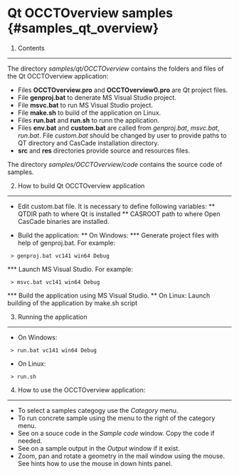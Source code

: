 Qt OCCTOverview samples {#samples_qt_overview}
==========

1. Contents 
-----------------------

The directory <i> samples/qt/OCCTOverview </i> contains the folders and files of the Qt OCCTOverview application:

* Files **OCCTOverview.pro** and **OCCTOverview0.pro** are Qt project files.
* File **genproj.bat** to denerate MS Visual Studio project.
* File **msvc.bat**  to run MS Visual Studio project.
* File **make.sh** to build of the application on Linux.
* Files **run.bat** and **run.sh** to runn the application.
* Files **env.bat** and **custom.bat** are called from *genproj.bat*, *msvc.bat*, *run.bat*. File *custom.bat* 
should be changed by user to provide paths to QT directory and CasCade installation directory.
* **src** and **res** directories provide source and resources files.

The directory <i> samples/OCCTOverview/code </i> contains the source code of samples.

2. How to build Qt OCCTOverview application
---------------------------------

* Edit custom.bat file. It is necessary to define following variables:
** QTDIR path to where Qt is installed
** CASROOT path to where Open CasCade binaries are installed.

* Build the application:
** On Windows:
*** Generate project files with help of genproj.bat. For example:
~~~~
 > genproj.bat vc141 win64 Debug
~~~~
*** Launch MS Visual Studio. For example:
~~~~
 > msvc.bat vc141 win64 Debug
~~~~
*** Build the application using MS Visual Studio.
** On Linux: Launch building of the application by make.sh script

3. Running the application
--------------------------
* On Windows:
~~~~
 > run.bat vc141 win64 Debug
~~~~ 

* On Linux:
~~~~
 > run.sh
 ~~~~

4. How to use the OCCTOverview application:
---------------------------------

* To select a samples categogy use the *Category* menu.
* To run concrete sample using the menu to the right of the category menu.
* See on a souce code in the *Sample code* window. Сopy the code if needed.
* See on a sample output in the *Output* window if it exist. 
* Zoom, pan and rotate a geometry in the mail window using the mouse. 
See hints how to use the mouse in down hints panel.
